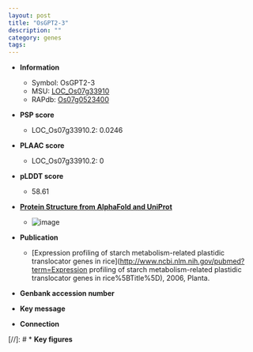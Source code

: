 ```yaml
---
layout: post
title: "OsGPT2-3"
description: ""
category: genes
tags: 
---
```


* **Information**  
    + Symbol: OsGPT2-3  
    + MSU: [LOC_Os07g33910](http://rice.plantbiology.msu.edu/cgi-bin/ORF_infopage.cgi?orf=LOC_Os07g33910)  
    + RAPdb: [Os07g0523400](http://rapdb.dna.affrc.go.jp/viewer/gbrowse_details/irgsp1?name=Os07g0523400)  

* **PSP score**  
    + LOC_Os07g33910.2: 0.0246 

* **PLAAC score**  
    + LOC_Os07g33910.2: 0 

* **pLDDT score**
    + 58.61

* **[Protein Structure from AlphaFold and UniProt](https://www.uniprot.org/uniprotkb/B7EHD5/entry#structure)**
    + ![image](https://ricepsp.github.io/images/B/AF-B7EHD5-F1.png)

* **Publication**  
    + [Expression profiling of starch metabolism-related plastidic translocator genes in rice](http://www.ncbi.nlm.nih.gov/pubmed?term=Expression profiling of starch metabolism-related plastidic translocator genes in rice%5BTitle%5D), 2006, Planta.

* **Genbank accession number**  

* **Key message**  

* **Connection**  

[//]: # * **Key figures**  


